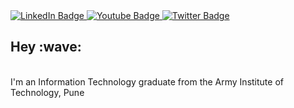 <div id="badges" style={align-items: "center"}>
  <a href="https://www.linkedin.com/in/nishu-rai-320852190/">
    <img src="https://img.shields.io/badge/LinkedIn-blue?style=for-the-badge&logo=linkedin&logoColor=white" alt="LinkedIn Badge"/>
  </a>
  <a href="https://github.com/nishu91020">
    <img src="https://img.shields.io/badge/Github-black?style=for-the-badge&logo=youtube&logoColor=white" alt="Youtube Badge"/>
  </a>
  <a href="https://medium.com/@rainishu111">
    <img src="https://img.shields.io/badge/Medium-red?style=for-the-badge&logo=twitter&logoColor=white" alt="Twitter Badge"/>
  </a>
</div>
<h2>Hey :wave:</h2> 
<br/>
I'm an Information Technology graduate from the Army Institute of Technology, Pune
